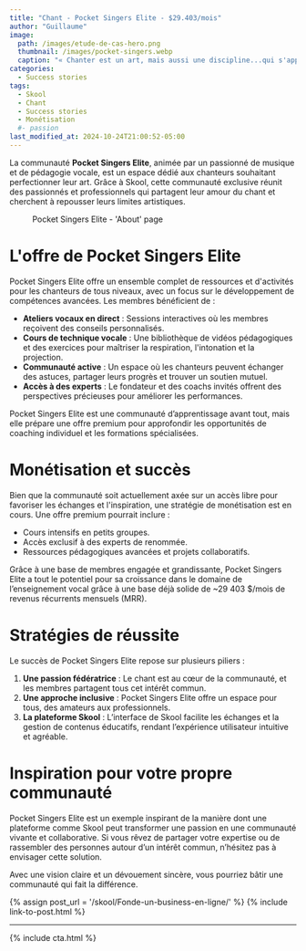 ```yaml
---
title: "Chant - Pocket Singers Elite - $29.403/mois"
author: "Guillaume"
image: 
  path: /images/etude-de-cas-hero.png
  thumbnail: /images/pocket-singers.webp
  caption: "« Chanter est un art, mais aussi une discipline...qui s'apprend!»"
categories:
  - Success stories
tags:
  - Skool
  - Chant
  - Success stories
  - Monétisation
  #- passion
last_modified_at: 2024-10-24T21:00:52-05:00
---
```

La communauté **Pocket Singers Elite**, animée par un passionné de musique et de pédagogie vocale, est un espace dédié aux chanteurs souhaitant perfectionner leur art. Grâce à Skool, cette communauté exclusive réunit des passionnés et professionnels qui partagent leur amour du chant et cherchent à repousser leurs limites artistiques.

<figure class="align-center">
  <a href="#"><img src="{{ '/images/pocketsingers-about.webp' | absolute_url }}" alt=""></a>
  <figcaption>Pocket Singers Elite - 'About' page</figcaption>
</figure>

# L'offre de Pocket Singers Elite

Pocket Singers Elite offre un ensemble complet de ressources et d'activités pour les chanteurs de tous niveaux, avec un focus sur le développement de compétences avancées. Les membres bénéficient de :

* **Ateliers vocaux en direct** : Sessions interactives où les membres reçoivent des conseils personnalisés.
* **Cours de technique vocale** : Une bibliothèque de vidéos pédagogiques et des exercices pour maîtriser la respiration, l'intonation et la projection.
* **Communauté active** : Un espace où les chanteurs peuvent échanger des astuces, partager leurs progrès et trouver un soutien mutuel.
* **Accès à des experts** : Le fondateur et des coachs invités offrent des perspectives précieuses pour améliorer les performances.

Pocket Singers Elite est une communauté d’apprentissage avant tout, mais elle prépare une offre premium pour approfondir les opportunités de coaching individuel et les formations spécialisées.

# Monétisation et succès

Bien que la communauté soit actuellement axée sur un accès libre pour favoriser les échanges et l'inspiration, une stratégie de monétisation est en cours. Une offre premium pourrait inclure :

* Cours intensifs en petits groupes.
* Accès exclusif à des experts de renommée.
* Ressources pédagogiques avancées et projets collaboratifs.

Grâce à une base de membres engagée et grandissante, Pocket Singers Elite a tout le potentiel pour sa croissance dans le domaine de l’enseignement vocal grâce à une base déjà solide de ~29 403 $/mois de revenus récurrents mensuels (MRR). 

# Stratégies de réussite

Le succès de Pocket Singers Elite repose sur plusieurs piliers :

1. **Une passion fédératrice** : Le chant est au cœur de la communauté, et les membres partagent tous cet intérêt commun.
2. **Une approche inclusive** : Pocket Singers Elite offre un espace pour tous, des amateurs aux professionnels.
3. **La plateforme Skool** : L’interface de Skool facilite les échanges et la gestion de contenus éducatifs, rendant l’expérience utilisateur intuitive et agréable.

# Inspiration pour votre propre communauté

Pocket Singers Elite est un exemple inspirant de la manière dont une plateforme comme Skool peut transformer une passion en une communauté vivante et collaborative. Si vous rêvez de partager votre expertise ou de rassembler des personnes autour d’un intérêt commun, n’hésitez pas à envisager cette solution.

Avec une vision claire et un dévouement sincère, vous pourriez bâtir une communauté qui fait la différence.

{% assign post_url = '/skool/Fonde-un-business-en-ligne/' %}
{% include link-to-post.html %}

*******************************
{% include cta.html %}


